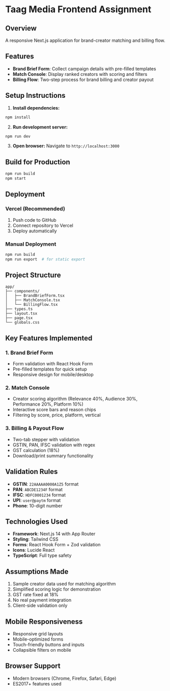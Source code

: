 # Taag Media Frontend Assignment

## Overview
A responsive Next.js application for brand-creator matching and billing flow.

## Features
- **Brand Brief Form**: Collect campaign details with pre-filled templates
- **Match Console**: Display ranked creators with scoring and filters
- **Billing Flow**: Two-step process for brand billing and creator payout

## Setup Instructions

1. **Install dependencies:**
```bash
npm install
```

2. **Run development server:**
```bash
npm run dev
```

3. **Open browser:**
Navigate to `http://localhost:3000`

## Build for Production

```bash
npm run build
npm start
```

## Deployment

### Vercel (Recommended)
1. Push code to GitHub
2. Connect repository to Vercel
3. Deploy automatically

### Manual Deployment
```bash
npm run build
npm run export  # for static export
```

## Project Structure

```
app/
├── components/
│   ├── BrandBriefForm.tsx
│   ├── MatchConsole.tsx
│   └── BillingFlow.tsx
├── types.ts
├── layout.tsx
├── page.tsx
└── globals.css
```

## Key Features Implemented

### 1. Brand Brief Form
- Form validation with React Hook Form
- Pre-filled templates for quick setup
- Responsive design for mobile/desktop

### 2. Match Console
- Creator scoring algorithm (Relevance 40%, Audience 30%, Performance 20%, Platform 10%)
- Interactive score bars and reason chips
- Filtering by score, price, platform, vertical

### 3. Billing & Payout Flow
- Two-tab stepper with validation
- GSTIN, PAN, IFSC validation with regex
- GST calculation (18%)
- Download/print summary functionality

## Validation Rules
- **GSTIN**: `22AAAAA0000A1Z5` format
- **PAN**: `ABCDE1234F` format  
- **IFSC**: `HDFC0001234` format
- **UPI**: `user@paytm` format
- **Phone**: 10-digit number

## Technologies Used
- **Framework**: Next.js 14 with App Router
- **Styling**: Tailwind CSS
- **Forms**: React Hook Form + Zod validation
- **Icons**: Lucide React
- **TypeScript**: Full type safety

## Assumptions Made
1. Sample creator data used for matching algorithm
2. Simplified scoring logic for demonstration
3. GST rate fixed at 18%
4. No real payment integration
5. Client-side validation only

## Mobile Responsiveness
- Responsive grid layouts
- Mobile-optimized forms
- Touch-friendly buttons and inputs
- Collapsible filters on mobile

## Browser Support
- Modern browsers (Chrome, Firefox, Safari, Edge)
- ES2017+ features used